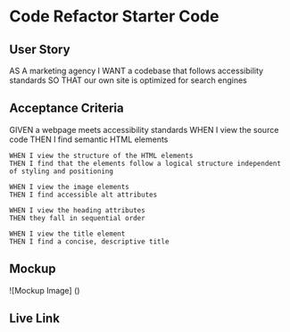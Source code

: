 # Code Refactor Starter Code

## User Story
AS A marketing agency
I WANT a codebase that follows accessibility standards
SO THAT our own site is optimized for search engines


## Acceptance Criteria

GIVEN a webpage meets accessibility standards
    WHEN I view the source code
    THEN I find semantic HTML elements

    WHEN I view the structure of the HTML elements
    THEN I find that the elements follow a logical structure independent of styling and positioning

    WHEN I view the image elements
    THEN I find accessible alt attributes

    WHEN I view the heading attributes
    THEN they fall in sequential order

    WHEN I view the title element
    THEN I find a concise, descriptive title

## Mockup
![Mockup Image] ()

## Live Link
